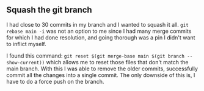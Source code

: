## Squash the git branch

I had close to 30 commits in my branch and I wanted to squash it all. `git rebase main -i` was not an option to me since I had many merge commits for which I had done resolution, and going thorough was a pin I didn't want to inflict myself.

I found this command: `git reset $(git merge-base main $(git branch --show-current))` which allows me to reset those files that don't match the main branch.
With this I was able to remove the older commits, successfully commit all the changes into a single commit. The only downside of this is, I have to do a force push on the branch.

